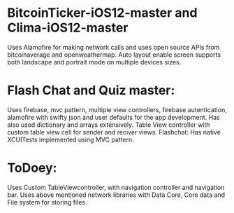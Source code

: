 # BitcoinTicker-iOS12-master and Clima-iOS12-master
Uses Alamofire for making network calls and uses open source APIs from bitcoinaverage and openweathermap. Auto layout enable screen supports both landscape and portrait mode on multiple devices sizes. 

# Flash Chat and Quiz master:
Uses firebase, mvc pattern, multiple view controllers, firebase autentication, alamofire with swifty json and user defaults for the app development. Has also used dictionary and arrays extensively. Table View controller with custom table view cell for sender and reciver views. 
Flashchat: Has native XCUITests implemented using MVC pattern. 


# ToDoey:
Uses Custom TableViewcontroller, with navigation controller and navigation bar. Uses above mentioned network libraries with Data Core, Core data and File system for storing files.  


